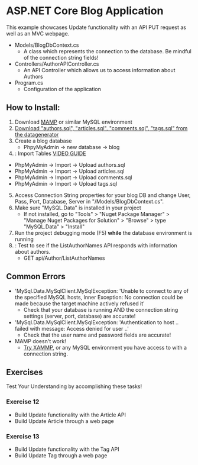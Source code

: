 # ASP.NET Core Blog Application
This example showcases Update functionality with an API PUT request as well as an MVC webpage.

- Models/BlogDbContext.cs
    - A class which represents the connection to the database. Be mindful of the connection string fields!
- Controllers/AuthorAPIController.cs
    - An API Controller which allows us to access information about Authors
- Program.cs
    - Configuration of the application

## How to Install:
1. Download [MAMP](https://www.mamp.info/en/downloads/) or similar MySQL environment
2. [Download "authors.sql", "articles.sql", "comments.sql", "tags.sql" from the datagenerator](http://sandbox.bittsdevelopment.com/humber/datagenerator/)
3. Create a blog database 
    - PhpyMyAdmin -> new database -> blog
4. : Import Tables [VIDEO GUIDE](https://youtu.be/wWMcIza-k4s)
  - PhpMyAdmin -> Import -> Upload authors.sql
  - PhpMyAdmin -> Import -> Upload articles.sql
  - PhpMyAdmin -> Import -> Upload comments.sql
  - PhpMyAdmin -> Import -> Upload tags.sql
5. Access Connection String properties for your blog DB and change User, Pass, Port, Database, Server in "/Models/BlogDbContext.cs".
6. Make sure "MySQL.Data" is installed in your project
    - If not installed, go to "Tools" > "Nuget Package Manager" > "Manage Nuget Packages for Solution" > "Browse" > type "MySQL.Data" > "Install"
7. Run the project debugging mode (F5) **while** the database environment is running
8. : Test to see if the ListAuthorNames API responds with information about authors.
    - GET api/Author/ListAuthorNames
   
## Common Errors
- 'MySql.Data.MySqlClient.MySqlException: 'Unable to connect to any of the specified MySQL hosts, Inner Exception: No connection could be made because the target machine actively refused it'
    - Check that your database is running AND the connection string settings (server, port, database) are accurate!
- 'MySql.Data.MySqlClient.MySqlException: 'Authentication to host .. failed with message: Access denied for user ..'
    - Check that the user name and password fields are accurate!
- MAMP doesn't work!
    - [Try XAMMP](https://www.apachefriends.org/), or any MySQL environment you have access to with a connection string.
   
## Exercises
Test Your Understanding by accomplishing these tasks!

### Exercise 12
- Build Update functionality with the Article API
- Build Update Article through a web page

### Exercise 13
- Build Update functionality with the Tag API
- Build Update Tag through a web page
